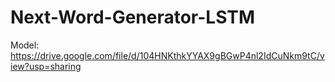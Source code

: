 # Next-Word-Generator-LSTM

Model: https://drive.google.com/file/d/104HNKthkYYAX9gBGwP4nl2IdCuNkm9tC/view?usp=sharing

